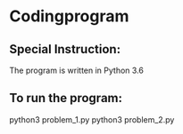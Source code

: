 # Codingprogram

## Special Instruction:
The program is written in Python 3.6

## To run the program:
python3 problem_1.py
python3 problem_2.py


